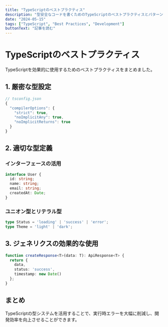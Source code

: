 ```yaml
---
title: "TypeScriptのベストプラクティス"
description: "型安全なコードを書くためのTypeScriptのベストプラクティスとパターンを紹介します。"
date: "2024-05-15"
tags: ["TypeScript", "Best Practices", "Development"]
buttonText: "記事を読む"
---
```


# TypeScriptのベストプラクティス

TypeScriptを効果的に使用するためのベストプラクティスをまとめました。

## 1. 厳密な型設定

```typescript
// tsconfig.json
{
  "compilerOptions": {
    "strict": true,
    "noImplicitAny": true,
    "noImplicitReturns": true
  }
}
```

## 2. 適切な型定義

### インターフェースの活用
```typescript
interface User {
  id: string;
  name: string;
  email: string;
  createdAt: Date;
}
```

### ユニオン型とリテラル型
```typescript
type Status = 'loading' | 'success' | 'error';
type Theme = 'light' | 'dark';
```

## 3. ジェネリクスの効果的な使用

```typescript
function createResponse<T>(data: T): ApiResponse<T> {
  return {
    data,
    status: 'success',
    timestamp: new Date()
  };
}
```

## まとめ

TypeScriptの型システムを活用することで、実行時エラーを大幅に削減し、開発効率を向上させることができます。